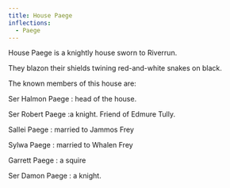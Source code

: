 ```yaml
---
title: House Paege
inflections:
  - Paege
---
```


House Paege is a knightly house sworn to Riverrun.

They blazon their shields twining red-and-white snakes on black.

The known members of this house are:

Ser Halmon Paege : head of the house.

Ser Robert Paege :a knight. Friend of Edmure Tully.

Sallei Paege : married to Jammos Frey

Sylwa Paege : married to Whalen Frey

Garrett Paege : a squire

Ser Damon Paege : a knight.


